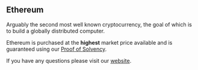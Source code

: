 ## Ethereum

Arguably the second most well known cryptocurrency, the goal of which is to build a globally distributed computer.

Ethereum is purchased at the **highest** market price available and is guaranteed using our [Proof of Solvency](https://www.getbamboo.io).

If you have any questions please visit our [website](https://www.getbamboo.io).
